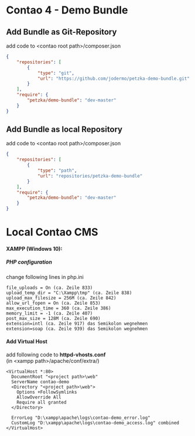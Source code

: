 # Contao 4 - Demo Bundle


## Add Bundle as Git-Repository<br>
add code to \<contao root path\>/composer.json
```json
{
    "repositories": [
        {
            "type": "git",
            "url": "https://github.com/jodermo/petzka-demo-bundle.git"
        }
    ],
    "require": {
        "petzka/demo-bundle": "dev-master"
    }
}
```

## Add Bundle as local Repository<br>
add code to \<contao root path\>/composer.json
```json
{
    "repositories": [
        {
            "type": "path",
            "url": "repositories/petzka-demo-bundle"
        }
    ],
    "require": {
        "petzka/demo-bundle": "dev-master"
    }
}
```

# Local Contao CMS
#### XAMPP (Windows 10):

##### PHP configuration
change following lines in php.ini
```
file_uploads = On (ca. Zeile 833)
upload_temp_dir = "C:\Xampp\tmp" (ca. Zeile 838)
upload_max_filesize = 256M (ca. Zeile 842)
allow_url_fopen = On (ca. Zeile 853)
max_execution_time = 360 (ca. Zeile 386)
memory_limit = -1 (ca. Zeile 407)
post_max_size = 128M (ca. Zeile 690)
extension=intl (ca. Zeile 917) das Semikolon wegnehmen
extension=soap (ca. Zeile 939) das Semikolon wegnehmen
```

#### Add Virtual Host
add following code to <b>httpd-vhosts.conf</b><br>
(in \<xampp path\>/apache/conf/extra/)
```
<VirtualHost *:80>
  DocumentRoot "<project path>\web"
  ServerName contao-demo
  <Directory "<project path>\web">
    Options +FollowSymlinks
    AllowOverride All
    Require all granted
  </Directory>

  ErrorLog "D:\xampp\apache\logs\contao-demo_error.log"
  CustomLog "D:\xampp\apache\logs\contao-demo_access.log" combined
</VirtualHost>
```


